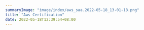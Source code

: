 ```yaml
---
summaryImage: "image/index/aws_saa.2022-05-18_13-01-18.png"
title: "Aws Certification"
date: 2022-05-18T12:39:54+08:00
---
```

